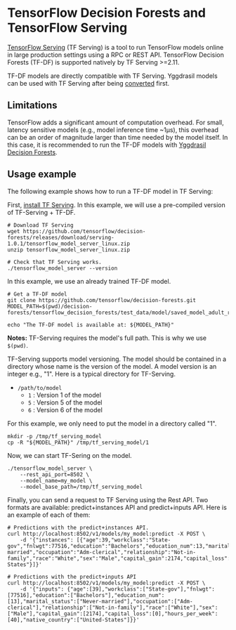 # TensorFlow Decision Forests and TensorFlow Serving

[TensorFlow Serving](https://www.tensorflow.org/tfx/guide/serving) (TF Serving)
is a tool to run TensorFlow models online in large production settings using a
RPC or REST API. TensorFlow Decision Forests (TF-DF) is supported natively by TF
Serving >=2.11.

TF-DF models are directly compatible with TF Serving. Yggdrasil models can be
used with TF Serving after being
[converted](https://ydf.readthedocs.io/en/latest/convert_model.html#convert-a-yggdrasil-model-to-a-tensorflow-decision-forests-model)
first.

## Limitations

TensorFlow adds a significant amount of computation overhead. For small, latency
sensitive models (e.g., model inference time ~1µs), this overhead can be
an order of magnitude larger than time needed by the model itself.
In this case, it is recommended to run the TF-DF models with
[Yggdrasil Decision Forests](https://ydf.readthedocs.io).

## Usage example

The following example shows how to run a TF-DF model in TF Serving:

First, [install TF Serving](https://github.com/tensorflow/serving#set-up). In
this example, we will use a pre-compiled version of TF-Serving + TF-DF.

```shell
# Download TF Serving
wget https://github.com/tensorflow/decision-forests/releases/download/serving-1.0.1/tensorflow_model_server_linux.zip
unzip tensorflow_model_server_linux.zip

# Check that TF Serving works.
./tensorflow_model_server --version
```

In this example, we use an already trained TF-DF model.

```shell
# Get a TF-DF model
git clone https://github.com/tensorflow/decision-forests.git
MODEL_PATH=$(pwd)/decision-forests/tensorflow_decision_forests/test_data/model/saved_model_adult_rf

echo "The TF-DF model is available at: ${MODEL_PATH}"
```

**Notes:** TF-Serving requires the model's full path. This is why we use
`$(pwd)`.

TF-Serving supports model versioning. The model should be contained in a
directory whose name is the version of the model. A model version is an integer
e.g., "1". Here is a typical directory for TF-Serving.

-   `/path/to/model`
    -   `1` : Version 1 of the model
    -   `5` : Version 5 of the model
    -   `6` : Version 6 of the model

For this example, we only need to put the model in a directory called "1".

```shell
mkdir -p /tmp/tf_serving_model
cp -R "${MODEL_PATH}" /tmp/tf_serving_model/1
```

Now, we can start TF-Sering on the model.

```shell
./tensorflow_model_server \
    --rest_api_port=8502 \
    --model_name=my_model \
    --model_base_path=/tmp/tf_serving_model
```

Finally, you can send a request to TF Serving using the Rest API. Two formats
are available: predict+instances API and predict+inputs API. Here is an example
of each of them:

```shell
# Predictions with the predict+instances API.
curl http://localhost:8502/v1/models/my_model:predict -X POST \
    -d '{"instances": [{"age":39,"workclass":"State-gov","fnlwgt":77516,"education":"Bachelors","education_num":13,"marital_status":"Never-married","occupation":"Adm-clerical","relationship":"Not-in-family","race":"White","sex":"Male","capital_gain":2174,"capital_loss":0,"hours_per_week":40,"native_country":"United-States"}]}'
```

```shell
# Predictions with the predict+inputs API
curl http://localhost:8502/v1/models/my_model:predict -X POST \
    -d '{"inputs": {"age":[39],"workclass":["State-gov"],"fnlwgt":[77516],"education":["Bachelors"],"education_num":[13],"marital_status":["Never-married"],"occupation":["Adm-clerical"],"relationship":["Not-in-family"],"race":["White"],"sex":["Male"],"capital_gain":[2174],"capital_loss":[0],"hours_per_week":[40],"native_country":["United-States"]}}'
```
